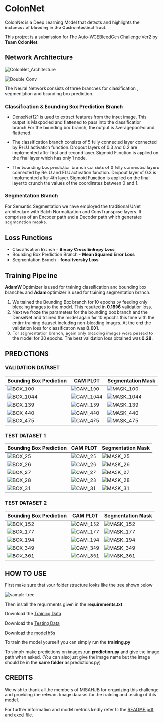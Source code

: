 # ColonNet
ColonNet is a Deep Learning Model that detects and highlights the instances of bleeding in the Gastrointestinal Tract. 

This project is a submission for The Auto-WCEBleedGen Challenge Ver2 by **Team ColonNet**.

## Network Architecture

![ColonNet_Architecture](Architecture_Images/ColonNet_Architecture.png)


![Double_Conv](Architecture_Images/Double_Conv.png)

The Neural Network consists of three branches for classification , segmentation and bounding box prediction.

### Classification & Bounding Box Prediction Branch

- DenseNet121 is used to extract features from the input image. This output is Maxpooled and flattened to pass into the classification branch.For the bounding box 
  branch, the output is Averagepooled and flattened.

- The classification branch consists of 5 fully connected layer connected by ReLU activation function. Dropout layers of 0.3 and 0.2 are implemented after first and
  second layer. Sigmoid Function is applied on the final layer which has only 1 node.

- The bounding box prediction branch consists of 6 fully connected layers connected by ReLU and ELU activation function. Dropout layer of 0.3 is implemented after 
  4th layer. Sigmoid Function is applied on the final layer to crunch the values of the coordinates between 0 and 1.

### Segmentation Branch

For Semantic Segmentation we have employed the traditional UNet architecture with Batch Normalization and ConvTranspose layers. It comprises of an Encoder path and a Decoder path which generates segmenation masks.

## Loss Functions

- Classification Branch - **Binary Cross Entropy Loss**
- Bounding Box Prediction Branch - **Mean Squared Error Loss**
- Segmentation Branch - **focal tversky Loss**

## Training Pipeline

**AdamW** Optimizer is used for training classification and bounding box branches and **Adam** optimizer is used for training segmentation branch.

1. We trained the Bounding Box branch for 10 epochs by feeding only bleeding images to the model. This resulted in **0.1806** validation loss.
2. Next we froze the parameters for the bounding box branch and the DenseNet and trained the model again for 10 epochs this time with the entire training dataset including non-bleeding images. At the end the validation loss for classification was **0.001**.
3. For segmentation branch, again only bleeding images were passed to the model for 30 epochs. The best validation loss obtained was **0.28**.

## PREDICTIONS

### VALIDATION DATASET 

| Bounding Box Prediction | CAM PLOT | Segmentation Mask |
| --- | ---- | --- |
| ![BOX_100](VAL/IMG100-BOX.png) | ![CAM_100](VAL/IMG100-CAM.png) | ![MASK_100](VAL/IMG100-MASK.png) |
| ![BOX_1044](VAL/IMG1044-BOX.png) | ![CAM_1044](VAL/IMG1044-CAM.png) | ![MASK_1044](VAL/IMG1044-MASK.png) |
| ![BOX_139](VAL/IMG139-BOX.png) | ![CAM_139](VAL/IMG139-CAM.png) | ![MASK_139](VAL/IMG139-MASK.png) |
| ![BOX_440](VAL/IMG440-BOX.png) | ![CAM_440](VAL/IMG440-CAM.png) | ![MASK_440](VAL/IMG440-MASK.png) |
| ![BOX_475](VAL/IMG475-BOX.png) | ![CAM_475](VAL/IMG475-CAM.png) | ![MASK_475](VAL/IMG475-MASK.png) |

### TEST DATASET 1

| Bounding Box Prediction | CAM PLOT | Segmentation Mask |
| --- | ---- | --- |
| ![BOX_25](TD1/TD1-A0025-BOX.png) | ![CAM_25](TD1/TD1-A0025-CAM.png) | ![MASK_25](TD1/TD1-A0025-MASK.png) |
| ![BOX_26](TD1/TD1-A0026-BOX.png) | ![CAM_26](TD1/TD1-A0026-CAM.png) | ![MASK_26](TD1/TD1-A0026-MASK.png) |
| ![BOX_27](TD1/TD1-A0027-BOX.png) | ![CAM_27](TD1/TD1-A0027-CAM.png) | ![MASK_27](TD1/TD1-A0027-MASK.png) |
| ![BOX_28](TD1/TD1-A0028-BOX.png) | ![CAM_28](TD1/TD1-A0028-CAM.png) | ![MASK_28](TD1/TD1-A0028-MASK.png) |
| ![BOX_31](TD1/TD1-A0031-BOX.png) | ![CAM_31](TD1/TD1-A0031-CAM.png) | ![MASK_31](TD1/TD1-A0031-MASK.png) |

### TEST DATASET 2

| Bounding Box Prediction | CAM PLOT | Segmentation Mask |
| --- | ---- | --- |
| ![BOX_152](TD2/TD2-A0152-BOX.png) | ![CAM_152](TD2/TD2-A0152-CAM.png) | ![MASK_152](TD2/TD2-A0152-MASK.png) |
| ![BOX_177](TD2/TD2-A0177-BOX.png) | ![CAM_177](TD2/TD2-A0177-CAM.png) | ![MASK_177](TD2/TD2-A0177-MASK.png) |
| ![BOX_194](TD2/TD2-A0194-BOX.png) | ![CAM_194](TD2/TD2-A0194-CAM.png) | ![MASK_194](TD2/TD2-A0194-MASK.png) |
| ![BOX_349](TD2/TD2-A0349-BOX.png) | ![CAM_349](TD2/TD2-A0349-CAM.png) | ![MASK_349](TD2/TD2-A0349-MASK.png) |
| ![BOX_361](TD2/TD2-A0361-BOX.png) | ![CAM_361](TD2/TD2-A0361-CAM.png) | ![MASK_361](TD2/TD2-A0361-MASK.png) |




## HOW TO USE
First make sure that your folder structure looks like the tree shown below

![sample-tree](https://github.com/SINISTERX69/ColonNet/assets/123566211/6899826b-7d08-4e22-aa98-1d687df52771)

Then install the requirments given in the **requirements.txt**

Download the [Training Data](https://zenodo.org/record/10156571/files/WCEBleedGen%20(updated).zip)

Download the [Testing Data](https://zenodo.org/records/10642779/files/Test%20Dataset%20for%20Auto-WCEBleedGen%20Challenge%20version%202.zip)

Download the [model h5s](https://drive.google.com/drive/folders/1xTH_l6J64v6aJDfaQ7IImQDyUQ3f2CFW?usp=drive_link)

To train the model yourself you can simply run the **training.py**

To simply make predictions on images,run **prediction.py** and give the image path when asked. (You can also just give the image name but the image should be in the **same folder** as predictions.py)

## CREDITS

We wish to thank all the members of MISAHUB for organizing this challenge and providing the relevant image dataset for the training and testing of this model.

For further information and model metrics kindly refer to the [README.pdf](/README.pdf) and [excel file](/ColonNet-Predictions%20and%20metrics.xlsx).
